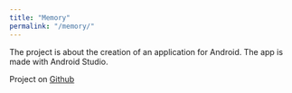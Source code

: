 ```yaml
---
title: "Memory"
permalink: "/memory/"
---
```

The project is about the creation of an application for Android. 
The app is made with Android Studio.

Project on [Github](https://github.com/MarcoDiFrancesco/DiFraMemory)
